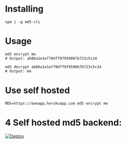 # Installing

```
npm i -g md5-cli
```

# Usage

```
md5 encrypt me
# Output: ab86a1e1ef70dff97959067b723c5c24

md5 decrypt ab86a1e1ef70dff97959067b723c5c24
# Output: me
```

# Use self hosted

```
MD5=https://ownapp.herokuapp.com md5 encrypt me
```

# 4 Self hosted md5 backend:

[](https://github.com/cli-tool/md5-server)

[![Deploy](https://www.herokucdn.com/deploy/button.svg)](https://heroku.com/deploy?template=https://github.com/cli-tool/md5-server)
